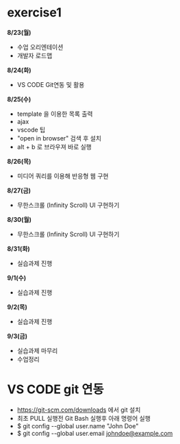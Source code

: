 # exercise1

**8/23(월)**
- 수업 오리엔테이션
- 개발자 로드맵

**8/24(화)**
- VS CODE Git연동 및 활용

**8/25(수)**
- template 을 이용한 목록 출력
- ajax
-  vscode 팁
  -  "open in browser" 검색 후 설치
  -  alt + b 로 브라우져 바로 실행

**8/26(목)**
- 미디어 쿼리를 이용해 반응형 웹 구현

**8/27(금)**
- 무한스크롤 (Infinity Scroll) UI 구현하기

**8/30(월)**
- 무한스크롤 (Infinity Scroll) UI 구현하기

**8/31(화)**
- 실습과제 진행

**9/1(수)**
- 실습과제 진행

**9/2(목)**
- 실습과제 진행

**9/3(금)**
- 실습과제 마무리
- 수업정리


# VS CODE git 연동
- https://git-scm.com/downloads 에서 git 설치
- 최초 PULL 실행전 Git Bash 실행후 아래 명령어 실행
- $ git config --global user.name "John Doe"
- $ git config --global user.email johndoe@example.com



